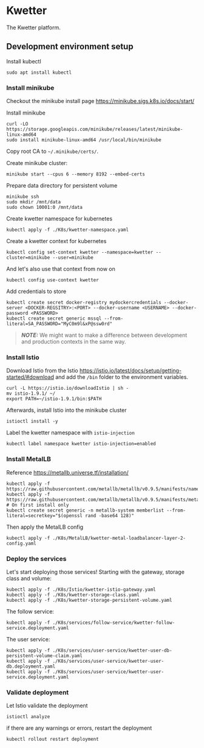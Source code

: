 # Kwetter
The Kwetter platform.
## Development environment setup
Install kubectl
```
sudo apt install kubectl
```

### Install minikube
Checkout the minikube install page https://minikube.sigs.k8s.io/docs/start/

Install minikube
```
curl -LO https://storage.googleapis.com/minikube/releases/latest/minikube-linux-amd64
sudo install minikube-linux-amd64 /usr/local/bin/minikube
```

Copy root CA to `~/.minikube/certs/`.

Create minikube cluster:
```
minikube start --cpus 6 --memory 8192 --embed-certs
```
Prepare data directory for persistent volume
```
minikube ssh
sudo mkdir /mnt/data
sudo chown 10001:0 /mnt/data
```
Create kwetter namespace for kubernetes
```
kubectl apply -f ./K8s/kwetter-namespace.yaml
```
Create a kwetter context for kubernetes
```
kubectl config set-context kwetter --namespace=kwetter --cluster=minikube --user=minikube
```
And let's also use that context from now on
```
kubectl config use-context kwetter
```
Add credentials to store
```
kubectl create secret docker-registry mydockercredentials --docker-server <DOCKER-REGSITRY>:<PORT> --docker-username <USERNAME> --docker-password <PASSWORD>
kubectl create secret generic mssql --from-literal=SA_PASSWORD="MyC0m9l&xP@ssw0rd"
```
> **_NOTE:_** We might want to make a difference between development and production contexts in the same way.

### Install Istio
Download Istio from the Istio https://istio.io/latest/docs/setup/getting-started/#download
and add the `/bin` folder to the environment variables.
```
curl -L https://istio.io/downloadIstio | sh -
mv istio-1.9.1/ ~/
export PATH=~/istio-1.9.1/bin:$PATH
```
Afterwards, install Istio into the minikube cluster
```
istioctl install -y
```
Label the kwetter namespace with `istio-injection`
```
kubectl label namespace kwetter istio-injection=enabled
```

### Install MetalLB
Reference https://metallb.universe.tf/installation/
```
kubectl apply -f https://raw.githubusercontent.com/metallb/metallb/v0.9.5/manifests/namespace.yaml
kubectl apply -f https://raw.githubusercontent.com/metallb/metallb/v0.9.5/manifests/metallb.yaml
# On first install only
kubectl create secret generic -n metallb-system memberlist --from-literal=secretkey="$(openssl rand -base64 128)"
```
Then apply the MetalLB config
```
kubectl apply -f ./K8s/MetalLB/kwetter-metal-loadbalancer-layer-2-config.yaml
```

### Deploy the services
Let's start deploying those services!
Starting with the gateway, storage class and volume:
```
kubectl apply -f ./K8s/Istio/kwetter-istio-gateway.yaml
kubectl apply -f ./K8s/kwetter-storage-class.yaml
kubectl apply -f ./K8s/kwetter-storage-persistent-volume.yaml
```
The follow service:
```
kubectl apply -f ./K8s/services/follow-service/kwetter-follow-service.deployment.yaml
```
The user service:
``` 
kubectl apply -f ./K8s/services/user-service/kwetter-user-db-persistent-volume-claim.yaml
kubectl apply -f ./K8s/services/user-service/kwetter-user-db.deployment.yaml
kubectl apply -f ./K8s/services/user-service/kwetter-user-service.deployment.yaml
```

### Validate deployment
Let Istio validate the deployment
```
istioctl analyze
```
if there are any warnings or errors, restart the deployment
```
kubectl rollout restart deployment
```